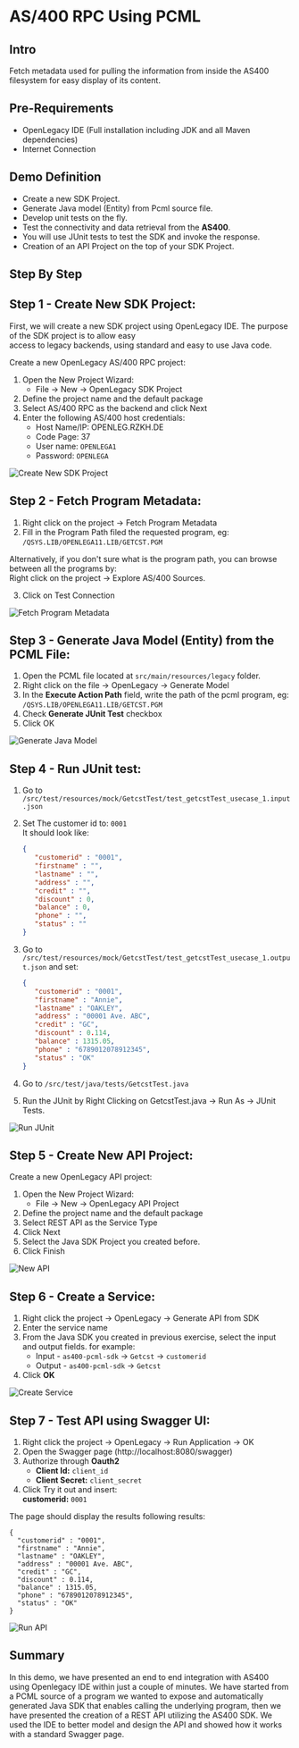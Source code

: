 # AS/400 RPC Using PCML
## Intro
Fetch metadata used for pulling the information from inside the AS400 filesystem for easy display of its content.

## Pre-Requirements

- OpenLegacy IDE  (Full installation including JDK and all Maven dependencies)
- Internet Connection

## Demo Definition

- Create a new SDK Project.
- Generate Java model (Entity) from Pcml source file.
- Develop unit tests on the fly.
- Test the connectivity and data retrieval from the **AS400**.
- You will use JUnit tests to test the SDK and invoke the response.
- Creation of an API Project on the top of your SDK Project.

## Step By Step

## Step 1 - Create New SDK Project:
First, we will create a new SDK project using OpenLegacy IDE. The purpose of the SDK project is to allow easy 		
access to legacy backends, using standard and easy to use Java code.

Create a new OpenLegacy AS/400 RPC project:
1.  Open the New Project Wizard:
    -  File → New → OpenLegacy SDK Project
2.  Define the project name and the default package
3.  Select AS/400 RPC as the backend and click Next
4.  Enter the following AS/400 host credentials:
    -   Host Name/IP: OPENLEG.RZKH.DE
    -   Code Page: 37
    -   User name: `OPENLEGA1`
    -   Password: `OPENLEGA`

![Create New SDK Project](./assets/images/newSDK.gif)

## Step 2 - Fetch Program Metadata:
1. Right click on the project -> Fetch Program Metadata 
2. Fill in the Program Path filed the requested program, eg:  
`/QSYS.LIB/OPENLEGA11.LIB/GETCST.PGM`
   
  Alternatively, if you don't sure what is the program path, you can browse between all the programs by:  
  Right click on the project -> Explore AS/400 Sources.

3. Click on Test Connection
   
![Fetch Program Metadata](./assets/images/fetchMetadata.gif)   
   
## Step 3 - Generate Java Model (Entity) from the PCML File:
1. Open the PCML file located at `src/main/resources/legacy` folder.
2. Right click on the file → OpenLegacy → Generate Model
3. In the **Execute Action Path** field, write the path of the pcml program, eg: `/QSYS.LIB/OPENLEGA11.LIB/GETCST.PGM`
4. Check **Generate JUnit Test** checkbox
5. Click OK

![Generate Java Model](./assets/images/generateModel.gif)

## Step 4 - Run JUnit test:
1. Go to `/src/test/resources/mock/GetcstTest/test_getcstTest_usecase_1.input.json`
2. Set The customer id to: `0001`  
It should look  like:

      ```json
      {
         "customerid" : "0001",
         "firstname" : "",
         "lastname" : "",
         "address" : "",
         "credit" : "",
         "discount" : 0,
         "balance" : 0,
         "phone" : "",
         "status" : ""
      }
      ```

3. Go to `/src/test/resources/mock/GetcstTest/test_getcstTest_usecase_1.output.json` and set:
   
   ```json
   {
      "customerid" : "0001",
      "firstname" : "Annie",
      "lastname" : "OAKLEY",
      "address" : "00001 Ave. ABC",
      "credit" : "GC",
      "discount" : 0.114,
      "balance" : 1315.05,
      "phone" : "6789012078912345",
      "status" : "OK"
   } 
   ```

4. Go to `/src/test/java/tests/GetcstTest.java` 
5. Run the JUnit by Right Clicking on GetcstTest.java → Run As → JUnit Tests.

![Run JUnit](./assets/images/JUnit.gif)

## Step 5 - Create New API Project:
Create a new OpenLegacy API project:
1. Open the New Project Wizard:  
   - File → New → OpenLegacy API Project
2. Define the project name and the default package
3. Select REST API as the Service Type
4. Click Next
5. Select the Java SDK Project you created before.
6. Click Finish

![New API](./assets/images/newAPI.gif)

## Step 6 - Create a Service:
1. Right click the project → OpenLegacy → Generate API from SDK
2. Enter the service name
3. From the Java SDK you created in previous exercise, select the input and output fields. for example:  
   - Input - `as400-pcml-sdk` -> `Getcst` -> `customerid`
   - Output - `as400-pcml-sdk` -> `Getcst`
4. Click **OK**

![Create Service](./assets/images/createService.gif)

## Step 7 - Test API using Swagger UI:

1. Right click the project → OpenLegacy → Run Application → OK
2. Open the Swagger page (http://localhost:8080/swagger)
3. Authorize through **Oauth2**
   - **Client Id:** `client_id`
   - **Client Secret:** `client_secret`
4. Click Try it out and insert:  
  **customerid:** `0001`

 The page should display the results following results:

    {
      "customerid" : "0001",
      "firstname" : "Annie",
      "lastname" : "OAKLEY",
      "address" : "00001 Ave. ABC",
      "credit" : "GC",
      "discount" : 0.114,
      "balance" : 1315.05,
      "phone" : "6789012078912345",
      "status" : "OK"
    } 

![Run API](./assets/images/swagger.gif)

## Summary

In this demo, we have presented an end to end integration with AS400 using Openlegacy IDE within just a couple of minutes. We have started from a PCML source of a program we wanted to expose and automatically generated Java SDK that enables calling the underlying program, then we have presented the creation of a REST API utilizing the AS400 SDK. We used the IDE to better model and design the API and showed how it works with a standard Swagger page.

